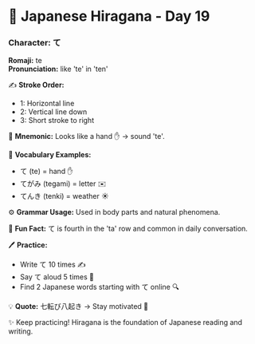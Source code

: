 # 📖 Japanese Hiragana - Day 19

### Character: て  
**Romaji:** te  
**Pronunciation:** like 'te' in 'ten'  

✍️ **Stroke Order:**  
- 1: Horizontal line
- 2: Vertical line down
- 3: Short stroke to right

📝 **Mnemonic:** Looks like a hand ✋ → sound 'te'.  

📌 **Vocabulary Examples:**  
- て (te) = hand ✋
- てがみ (tegami) = letter ✉️
- てんき (tenki) = weather ☀️

⚙️ **Grammar Usage:** Used in body parts and natural phenomena.  

🎉 **Fun Fact:** て is fourth in the 'ta' row and common in daily conversation.  

🖊️ **Practice:**  
- Write て 10 times ✍️
- Say て aloud 5 times 🎤
- Find 2 Japanese words starting with て online 🔍

💡 **Quote:** 七転び八起き → Stay motivated 💪  

✨ Keep practicing! Hiragana is the foundation of Japanese reading and writing.
